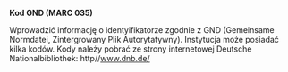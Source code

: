 **Kod GND (MARC 035)**

Wprowadzić informację o identyifikatorze zgodnie z GND (Gemeinsame Normdatei, Zintergrowany Plik Autorytatywny). Instytucja może posiadać kilka kodów. Kody należy pobrać ze strony internetowej Deutsche Nationalbibliothek: http//www.dnb.de/